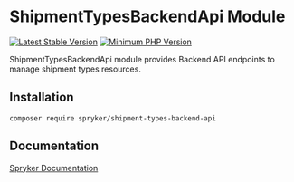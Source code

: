 # ShipmentTypesBackendApi Module
[![Latest Stable Version](https://poser.pugx.org/spryker/shipment-types-backend-api/v/stable.svg)](https://packagist.org/packages/spryker/shipment-types-backend-api)
[![Minimum PHP Version](https://img.shields.io/badge/php-%3E%3D%208.0-8892BF.svg)](https://php.net/)

ShipmentTypesBackendApi module provides Backend API endpoints to manage shipment types resources.

## Installation

```
composer require spryker/shipment-types-backend-api
```

## Documentation

[Spryker Documentation](https://docs.spryker.com)
